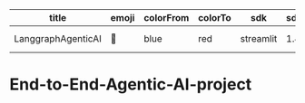 | title              | emoji | colorFrom | colorTo | sdk       | sdk_version | app_file | pinned | license    | short_description       |
|--------------------|-------|------------|----------|-----------|-------------|----------|--------|------------|-------------------------|
| LanggraphAgenticAI | 🐨    | blue       | red      | streamlit | 1.42.0      | app.py   | false  | apache-2.0 | Refined langgraphAgenticAI |

# End-to-End-Agentic-AI-project
